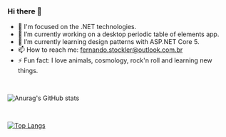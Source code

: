 ### Hi there 👋

<!--
**fernandostockler/fernandostockler** is a ✨ _special_ ✨ repository because its `README.md` (this file) appears on your GitHub profile.

Here are some ideas to get you started:-->
- 👨 I'm focused on the .NET technologies.
- 🔭 I’m currently working on a desktop periodic table of elements app.
- 🌱 I’m currently learning design patterns with ASP.NET Core 5.
- 📫 How to reach me: fernando.stockler@outlook.com.br
- ⚡ Fun fact: I love animals, cosmology, rock'n roll and learning new things.

<br/>

![Anurag's GitHub stats](https://github-readme-stats.vercel.app/api?username=fernandostockler&show_icons=true&theme=merko&count_private=true)



<br/>

[![Top Langs](https://github-readme-stats.vercel.app/api/top-langs/?username=fernandostockler&theme=merko)](https://github.com/anuraghazra/github-readme-stats)


